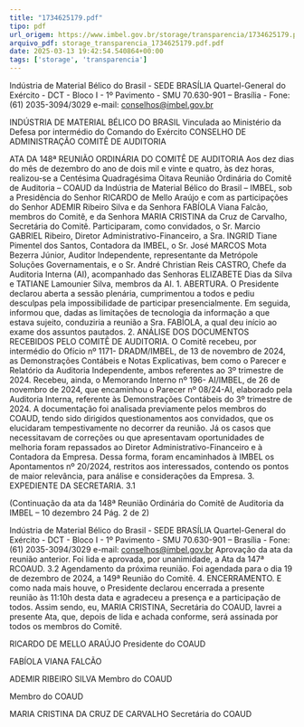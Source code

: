 ```yaml
---
title: "1734625179.pdf"
tipo: pdf
url_origem: https://www.imbel.gov.br/storage/transparencia/1734625179.pdf
arquivo_pdf: storage_transparencia_1734625179.pdf.pdf
date: 2025-03-13 19:42:54.540864+00:00
tags: ['storage', 'transparencia']
---
```


Indústria de Material Bélico do Brasil - SEDE BRASÍLIA 
Quartel-General do Exército - DCT - Bloco I - 1º Pavimento - SMU 
70.630-901 – Brasília - Fone: (61) 2035-3094/3029 e-mail: conselhos@imbel.gov.br 
 
INDÚSTRIA DE MATERIAL BÉLICO DO BRASIL 
Vinculada ao Ministério da Defesa por intermédio do 
Comando do Exército 
CONSELHO DE ADMINISTRAÇÃO 
COMITÊ DE AUDITORIA 
 
ATA DA 148ª REUNIÃO ORDINÁRIA DO COMITÊ DE AUDITORIA 
Aos dez dias do mês de dezembro do ano de dois mil e vinte e quatro, às dez horas, 
realizou-se a Centésima Quadragésima Oitava Reunião Ordinária do Comitê de 
Auditoria – COAUD da Indústria de Material Bélico do Brasil – IMBEL, sob a Presidência 
do Senhor RICARDO de Mello Araújo e com as participações do Senhor ADEMIR 
Ribeiro Silva e da Senhora FABÍOLA Viana Falcão, membros do Comitê, e da Senhora 
MARIA CRISTINA da Cruz de Carvalho, Secretária do Comitê. Participaram, como 
convidados, o Sr. Marcio GABRIEL Ribeiro, Diretor Administrativo-Financeiro, a Sra. 
INGRID Tiane Pimentel dos Santos, Contadora da IMBEL, o Sr. José MARCOS Mota 
Bezerra 
Júnior, Auditor 
Independente, 
representante 
da 
Metrópole 
Soluções 
Governamentais, e o Sr. André Christian Reis CASTRO, Chefe da Auditoria Interna (AI), 
acompanhado das Senhoras ELIZABETE Dias da Silva e TATIANE Lamounier Silva, 
membros da AI. 1. ABERTURA. O Presidente declarou aberta a sessão plenária, 
cumprimentou a todos e pediu desculpas pela impossibilidade de participar 
presencialmente. Em seguida, informou que, dadas as limitações de tecnologia da 
informação a que estava sujeito, conduziria a reunião a Sra. FABÍOLA, a qual deu início 
ao exame dos assuntos pautados. 2. ANÁLISE DOS DOCUMENTOS RECEBIDOS 
PELO COMITÊ DE AUDITORIA. O Comitê recebeu, por intermédio do Ofício nº 1171-
DRADM/IMBEL, de 13 de novembro de 2024, as Demonstrações Contábeis e Notas 
Explicativas, bem como o Parecer e Relatório da Auditoria Independente, ambos 
referentes ao 3º trimestre de 2024. Recebeu, ainda, o Memorando Interno nº 196-
AI/IMBEL, de 26 de novembro de 2024, que encaminhou o Parecer nº 08/24-AI, 
elaborado pela Auditoria Interna, referente às Demonstrações Contábeis do 3º trimestre 
de 2024. A documentação foi analisada previamente pelos membros do COAUD, tendo 
sido dirigidos questionamentos aos convidados, que os elucidaram tempestivamente no 
decorrer da reunião. Já os casos que necessitavam de correções ou que apresentavam 
oportunidades de melhoria foram repassados ao Diretor Administrativo-Financeiro e à 
Contadora da Empresa. Dessa forma, foram encaminhados à IMBEL os Apontamentos 
nº 20/2024, restritos aos interessados, contendo os pontos de maior relevância, para 
análise e considerações da Empresa. 3. EXPEDIENTE DA SECRETARIA. 3.1 

 
 
(Continuação da ata da 148ª Reunião Ordinária do Comitê de Auditoria da IMBEL – 10 dezembro 24 Pág. 2 de 2) 
 
 
Indústria de Material Bélico do Brasil - SEDE BRASÍLIA 
Quartel-General do Exército - DCT - Bloco I - 1º Pavimento - SMU 
70.630-901 – Brasília - Fone: (61) 2035-3094/3029 e-mail: conselhos@imbel.gov.br 
Aprovação da ata da reunião anterior. Foi lida e aprovada, por unanimidade, a Ata da 
147ª RCOAUD. 3.2 Agendamento da próxima reunião. Foi agendada para o dia 19 de 
dezembro de 2024, a 149ª Reunião do Comitê. 4. ENCERRAMENTO. E como nada 
mais houve, o Presidente declarou encerrada a presente reunião às 11:10h desta data e 
agradeceu a presença e a participação de todos. Assim sendo, eu, MARIA CRISTINA, 
Secretária do COAUD, lavrei a presente Ata, que, depois de lida e achada conforme, 
será assinada por todos os membros do Comitê. 
 
 
 
 
RICARDO DE MELLO ARAÚJO 
Presidente do COAUD 
 
 
 
 
FABÍOLA VIANA FALCÃO 
 
ADEMIR RIBEIRO SILVA 
  Membro do COAUD 
 
 
 Membro do COAUD 
 
 
 
 
MARIA CRISTINA DA CRUZ DE CARVALHO 
Secretária do COAUD 
 

